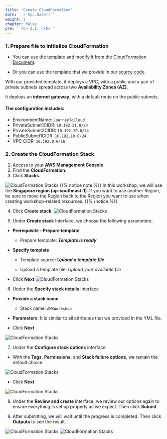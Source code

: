 ```yaml
---
title: 'Create CloudFormation'
date: '`r Sys.Date()`'
weight: 1
chapter: false
pre: ' <b> 2.1. </b> '
---
```


### 1. Prepare file to initialize CloudFormation

- You can use the template and modify it from the [CloudFormation Document](https://docs.aws.amazon.com/codebuild/latest/userguide/cloudformation-vpc-template.html).

- Or you can use the template that we provide in our [source code]().

With our provided template, it deploys a VPC, with a public and a pair of private subnets spread across two **Availability Zones (AZ)**.

It deploys an **internet gateway**, with a default route on the public subnets.

#### The configuration includes:

- EnvironmentName: `JourneyToCloud`
- PrivateSubnet1CIDR: `10.192.21.0/24`
- PrivateSubnet2CIDR: `10.192.20.0/24`
- PublicSubnet1CIDR: `10.192.10.0/24`
- VPC CIDR: `10.192.0.0/16`

### 2. Create the CloudFormation Stack

1. Access to your **AWS Management Console**.
2. Find the **CloudFormation**.
3. Click **Stacks**.

![CloudFormation Stacks](../../images/cloud_formation_stack_1.png)
{{% notice note %}}
In this workshop, we will use the **Singapore region (ap-southeast-1)**. If you want to use another Region, be sure to move the Region back to the Region you want to use when creating workshop-related resources.
{{% /notice %}}

4. Click **Create stack**.
   ![CloudFormation Stacks](../../images/cloud_formation_stack_2.png)

5. Under **Create stack** Interface, we choose the following parameters:

- **Prerequisite - Prepare template**
  - Prepare template: **_Template is ready_**
- **Specify template**

  - Template source: **_Upload a template file_**

  - Upload a template file: _Upload your available file_

- Click **Next**
  ![CloudFormation Stacks](../../images/cloud_formation_stack_3.png)

6. Under the **Specify stack details** interface

- **Provide a stack name**
  - Stack name: `AWSWorkshop`
- **Parameters**: It is similar to all attributes that we provided in the YML file.

- Click **Next**

![CloudFormation Stacks](../../images/cloud_formation_stack_4.png)

7. Under the **Configure stack options** interface

- With the **Tags**, **Permissions**, and **Stack failure options**, we remain the default choice.

![CloudFormation Stacks](../../images/cloud_formation_stack_5.png)

- Click **Next**.

![CloudFormation Stacks](../../images/cloud_formation_stack_6.png)

8. Under the **Review and create** interface, we review our options again to ensure everything is set up properly as we expect. Then click **Submit**.

9. After submitting, we will wait until the progress is completed. Then click **Outputs** to see the result.

![CloudFormation Stacks](../../images/cloud_formation_stack_7.png)
![CloudFormation Stacks](../../images/cloud_formation_stack_8.png)
